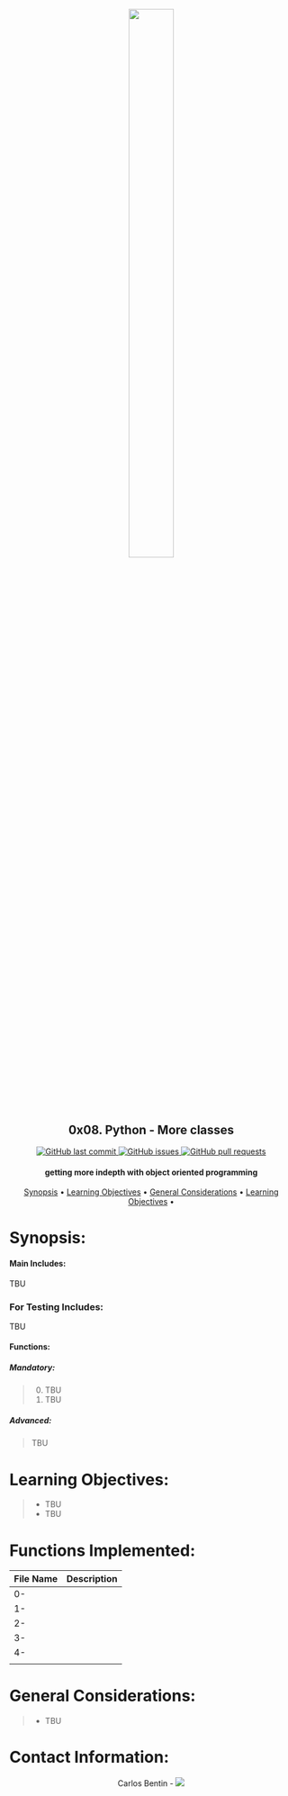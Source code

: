 <h1 align="center" >
<br>
    <img src="https://assets.website-files.com/6105315644a26f77912a1ada/610540e8b4cd6969794fe673_Holberton_School_logo-04-04.svg" height="50%" width="40%">
</h1>

<h2 align="center">
    0x08. Python - More classes 
</h2>

<p align="center">
    <a href="https://github.com/Benkdel/holbertonschool-higher_level_programming/commits/main">
        <img src="https://img.shields.io/github/last-commit/Benkdel/holbertonschool-low_level_programming.svg?style=flat-square&logo=github&logoColor=white" alt="GitHub last commit">
    </a>
    <a href="https://github.com/Benkdel/holbertonschool-higher_level_programming//issues">
    <img src="https://img.shields.io/github/issues-raw/Benkdel/holbertonschool-low_level_programming.svg?style=flat-square&logo=github&logoColor=white"
         alt="GitHub issues">
    </a>
    <a href="https://github.com/Benkdel/holbertonschool-higher_level_programming//pulls">
    <img src="https://img.shields.io/github/issues-pr-raw/Benkdel/holbertonschool-low_level_programming.svg?style=flat-square&logo=github&logoColor=white"
         alt="GitHub pull requests">
    </a>
</p>

<h4 align="center"> 
    getting more indepth with object oriented programming
</h4>

<p align="center">
    <a href="#Synopsis">Synopsis</a> •
    <a href="#Learning Objectives:">Learning Objectives</a> •
    <a href="#General Considerations:">General Considerations</a> •
    <a href="#Contact Information:">Learning Objectives</a> •
</p>


# 

# Synopsis:
#### Main Includes:
TBU


### For Testing Includes:
TBU

#### Functions:
##### Mandatory:
> 0. TBU
> 1. TBU

##### Advanced:
> TBU


# Learning Objectives:

> * TBU
> * TBU

# Functions Implemented:

|             File Name                  |   Description    				   	| 
|----------------------------------------|------------------------------------------------------|
| 0-			 | 			|
| 1-			 | 	|
| 2-				 |    					|
| 3-				 |    					|
| 4-				 | 					|
| 				 |    					|


# General Considerations:
> * TBU


# Contact Information:

<p align="center">
Carlos Bentin -
<a href="https://github.com/Benkdel">
        <img src="https://img.shields.io/badge/Carlos-mainPage-blue">
</a>
</p>
